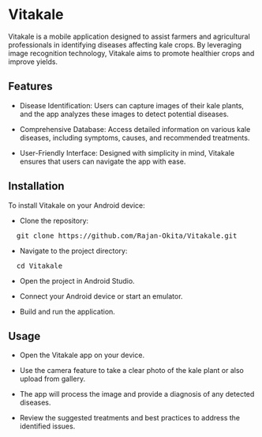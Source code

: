 # Vitakale
Vitakale is a mobile application designed to assist farmers and agricultural professionals in identifying diseases affecting kale crops. By leveraging image recognition technology, Vitakale aims to promote healthier crops and improve yields.

## Features
* Disease Identification: Users can capture images of their kale plants, and the app analyzes these images to detect potential diseases.​

* Comprehensive Database: Access detailed information on various kale diseases, including symptoms, causes, and recommended treatments.​

* User-Friendly Interface: Designed with simplicity in mind, Vitakale ensures that users can navigate the app with ease.​

## Installation
To install Vitakale on your Android device:​

* Clone the repository:​
<pre>  git clone https://github.com/Rajan-Okita/Vitakale.git  </pre>

* Navigate to the project directory:​
<pre>  cd Vitakale  </pre>

* Open the project in Android Studio.​

* Connect your Android device or start an emulator.​

* Build and run the application.​

## Usage
* Open the Vitakale app on your device.​

* Use the camera feature to take a clear photo of the kale plant or also upload from gallery.​

* The app will process the image and provide a diagnosis of any detected diseases.​

* Review the suggested treatments and best practices to address the identified issues.
